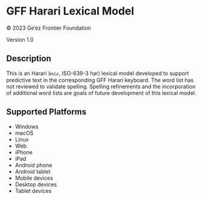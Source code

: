 GFF Harari Lexical Model
========================

© 2023 Geʾez Frontier Foundation

Version 1.0

Description
-----------
This is an Harari (ሀረሪ, ISO-639-3 har) lexical model developed to support predictive text in the
corresponding GFF Harari keyboard.  The word list has not reviewed to validate spelling. Spelling 
refinements and the incorporation of additional word lists are goals of future development of this
lexical model.

Supported Platforms
-------------------
 * Windows
 * macOS
 * Linux
 * Web
 * iPhone
 * iPad
 * Android phone
 * Android tablet
 * Mobile devices
 * Desktop devices
 * Tablet devices

